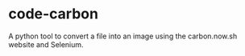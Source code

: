 # code-carbon
A python tool to convert a file into an image using the carbon.now.sh website and Selenium.
